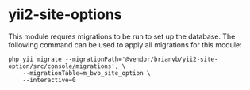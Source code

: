# yii2-site-options

This module requres migrations to be run to set up the database. The following
command can be used to apply all migrations for this module:
```
php yii migrate --migrationPath='@vendor/brianvb/yii2-site-option/src/console/migrations', \
	--migrationTable=m_bvb_site_option \
	--interactive=0
```